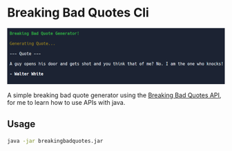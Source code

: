 # Breaking Bad Quotes Cli
![](Example.png)

A simple breaking bad quote generator using the [Breaking Bad Quotes API](https://breakingbadquotes.xyz/), for me to learn how to use APIs with java.

## Usage
```bash
java -jar breakingbadquotes.jar


